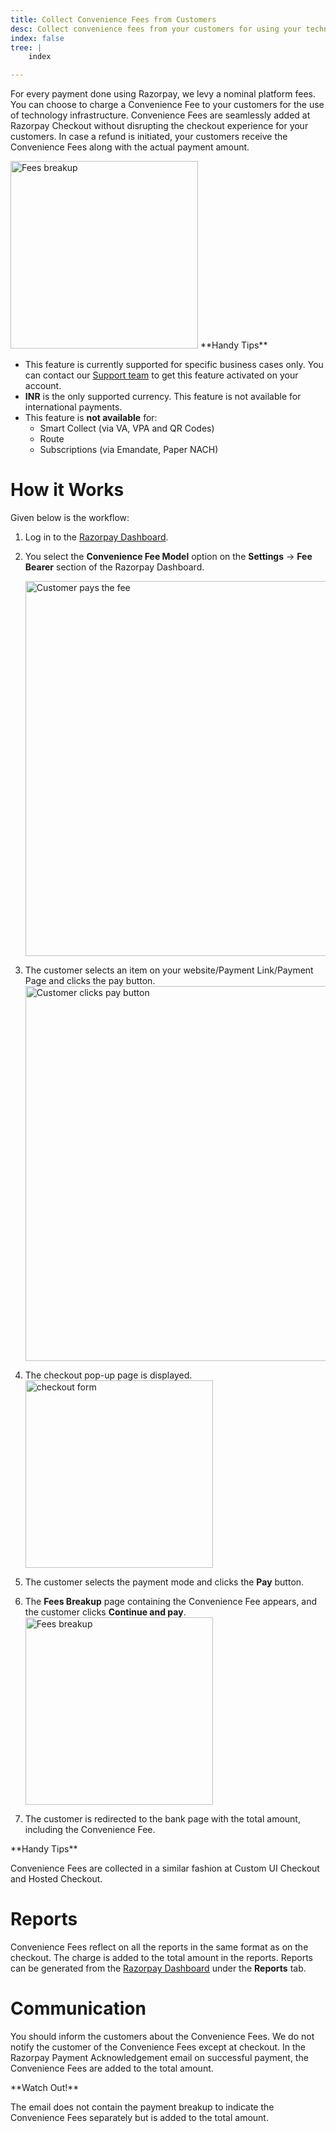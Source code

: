 ```yaml
---
title: Collect Convenience Fees from Customers
desc: Collect convenience fees from your customers for using your technology and infrastructure.
index: false
tree: |
    index

---
```


For every payment done using Razorpay, we levy a nominal platform fees. You can choose to charge a Convenience Fee to your customers for the use of technology infrastructure. Convenience Fees are seamlessly added at Razorpay Checkout without disrupting the checkout experience for your customers. In case a refund is initiated, your customers receive the Convenience Fees along with the actual payment amount.

<img src="/docs/assets/images/dashboard-guide-settings-fee-bearer-fee-breakup.jpg" alt="Fees breakup" width="300"/>

<callout info>
**Handy Tips**

- This feature is currently supported for specific business cases only. You can contact our <a href="https://razorpay.com/support" target="blank">Support team</a> to get this feature activated on your account.
- **INR** is the only supported currency. This feature is not available for international payments.
- This feature is **not available** for:
    - Smart Collect (via VA, VPA and QR Codes)
    - Route
    - Subscriptions (via Emandate, Paper NACH)
</callout>

# How it Works

Given below is the workflow:



1. Log in to the <a href="https://dashboard.razorpay.com/" target="_blank">Razorpay Dashboard</a>.
2. You select the **Convenience Fee Model** option on the **Settings** → **Fee Bearer** section of the Razorpay Dashboard.

    <img src="/docs/assets/images/dashboard-guide-settings-fee-bearer-customer-fee-bearer.jpg" alt="Customer pays the fee" width="600"/>
3. The customer selects an item on your website/Payment Link/Payment Page and clicks the pay button.
    <img src="/docs/assets/images/dashboard-guide-settings-fee-bearer-payment-page.jpg" alt="Customer clicks pay button" width="600"/>
4. The checkout pop-up page is displayed.
    <img src="/docs/assets/images/dashboard-guide-settings-fee-bearer-checkout-new1.jpg" alt="checkout form" width="300"/>
5. The customer selects the payment mode and clicks the **Pay** button.
6. The **Fees Breakup** page containing the Convenience Fee appears, and the customer clicks **Continue and pay**.
    <img src="/docs/assets/images/dashboard-guide-settings-fee-bearer-fee-breakup-new1.jpg" alt="Fees breakup" width="300"/>
7. The customer is redirected to the bank page with the total amount, including the Convenience Fee.


<callout info>
**Handy Tips**

Convenience Fees are collected in a similar fashion at Custom UI Checkout and Hosted Checkout.
</callout>

# Reports

Convenience Fees reflect on all the reports in the same format as on the checkout. The charge is added to the total amount in the reports. Reports can be generated from the <a href="https://dashboard.razorpay.com" target="_blank">Razorpay Dashboard</a> under the **Reports** tab.

# Communication

You should inform the customers about the Convenience Fees. We do not notify the customer of the Convenience Fees except at checkout. In the Razorpay Payment Acknowledgement email on successful payment, the Convenience Fees are added to the total amount.

<callout warn>
**Watch Out!**

The email does not contain the payment breakup to indicate the Convenience Fees separately but is added to the total amount.
</callout>
